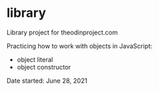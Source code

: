 # library
Library project for theodinproject.com


Practicing how to work with objects in JavaScript:
- object literal
- object constructor

Date started: June 28, 2021

